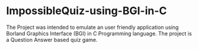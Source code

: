 # ImpossibleQuiz-using-BGI-in-C
The Project was intended to emulate an user friendly application using Borland Graphics Interface (BGI) in C Programming language.  The project is a Question Answer based quiz game.
